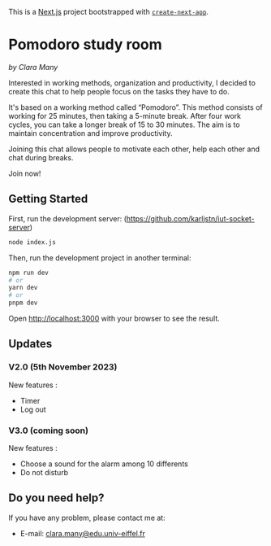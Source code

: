 This is a [Next.js](https://nextjs.org/) project bootstrapped with [`create-next-app`](https://github.com/vercel/next.js/tree/canary/packages/create-next-app).

# Pomodoro study room
*by Clara Many*

Interested in working methods, organization and productivity, I decided to create this chat to help people focus on the tasks they have to do.

It's based on a working method called “Pomodoro”. This method consists of working for 25 minutes, then taking a 5-minute break. After four work cycles, you can take a longer break of 15 to 30 minutes. The aim is to maintain concentration and improve productivity.

Joining this chat allows people to motivate each other, help each other and chat during breaks. 

Join now!

## Getting Started

First, run the development server: 
(https://github.com/karljstn/iut-socket-server)

```bash
node index.js
```

Then, run the development project in another terminal:

```bash
npm run dev
# or
yarn dev
# or
pnpm dev
```

Open [http://localhost:3000](http://localhost:3000) with your browser to see the result.

## Updates
### V2.0 (5th November 2023)
New features : 
- Timer
- Log out

### V3.0 (coming soon)
New features : 
- Choose a sound for the alarm among 10 differents
- Do not disturb

## Do you need help?

If you have any problem, please contact me at:
-   E-mail: clara.many@edu.univ-eiffel.fr
